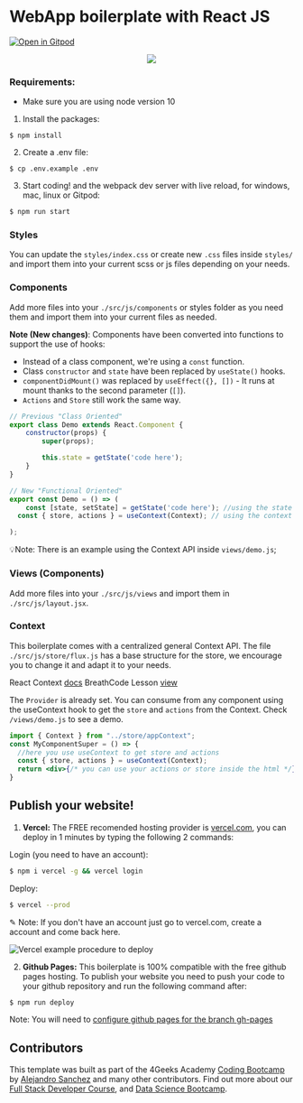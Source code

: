 # WebApp boilerplate with React JS  
[![Open in Gitpod](https://gitpod.io/button/open-in-gitpod.svg)](https://gitpod.io#https://github.com/4GeeksAcademy/react-hello-webapp.git)

<p align="center">
<a href="https://www.loom.com/share/f37c6838b3f1496c95111e515e83dd9b"><img src="https://github.com/4GeeksAcademy/react-hello-webapp/blob/master/src/img/how-to.png?raw=true" /></a>
</p>


### Requirements:
- Make sure you are using node version 10

1. Install the packages:
```
$ npm install
```
2. Create a .env file:
```
$ cp .env.example .env
```
3. Start coding! and the webpack dev server with live reload, for windows, mac, linux or Gitpod:

```bash
$ npm run start
```

### Styles
You can update the `styles/index.css` or create new `.css` files inside `styles/` and import them into your current scss or js files depending on your needs.

### Components
Add more files into your `./src/js/components` or styles folder as you need them and import them into your current files as needed.

**Note (New changes)**: Components have been converted into functions to support the use of hooks:
* Instead of a class component, we're using a `const` function.
* Class `constructor` and `state` have been replaced by `useState()` hooks.
* `componentDidMount()` was replaced by `useEffect({}, [])` - It runs at mount thanks to the second parameter (`[]`).
* `Actions` and `Store` still work the same way.

```jsx
// Previous "Class Oriented"
export class Demo extends React.Component {
	constructor(props) {
		super(props);

		this.state = getState('code here');
	}
}

// New "Functional Oriented"
export const Demo = () => (
	const [state, setState] = getState('code here'); //using the state (if needed)
  const { store, actions } = useContext(Context); // using the context (if needed)

);
```

💡Note: There is an example using the Context API inside `views/demo.js`;

### Views (Components)
Add more files into your `./src/js/views` and import them in `./src/js/layout.jsx`.

### Context
This boilerplate comes with a centralized general Context API. The file `./src/js/store/flux.js` has a base structure for the store, we encourage you to change it and adapt it to your needs.

React Context [docs](https://reactjs.org/docs/context.html)
BreathCode Lesson [view](https://content.breatheco.de/lesson/react-hooks-explained)

The `Provider` is already set. You can consume from any component using the useContext hook to get the `store` and `actions` from the Context. Check `/views/demo.js` to see a demo.

```jsx
import { Context } from "../store/appContext";
const MyComponentSuper = () => {
  //here you use useContext to get store and actions
  const { store, actions } = useContext(Context);
  return <div>{/* you can use your actions or store inside the html */}</div>
}
```

## Publish your website!

1. **Vercel:** The FREE recomended hosting provider is [vercel.com](https://vercel.com/), you can deploy in 1 minutes by typing the following 2 commands:

Login (you need to have an account):
```sh
$ npm i vercel -g && vercel login
```
Deploy:
```sh
$ vercel --prod
```
✎ Note: If you don't have an account just go to vercel.com, create a account and come back here.

![Vercel example procedure to deploy](https://github.com/4GeeksAcademy/react-hello-webapp/blob/4b530ba091a981d3916cc6e960e370decaf2e234/docs/deploy.png?raw=true)

2. **Github Pages:** This boilerplate is 100% compatible with the free github pages hosting.
To publish your website you need to push your code to your github repository and run the following command after:
```sh
$ npm run deploy
```
Note: You will need to [configure github pages for the branch gh-pages](https://help.github.com/articles/configuring-a-publishing-source-for-github-pages/#enabling-github-pages-to-publish-your-site-from-master-or-gh-pages)

## Contributors

This template was built as part of the 4Geeks Academy [Coding Bootcamp](https://4geeksacademy.com/us/coding-bootcamp) by [Alejandro Sanchez](https://twitter.com/alesanchezr) and many other contributors. Find out more about our [Full Stack Developer Course](https://4geeksacademy.com/us/coding-bootcamps/part-time-full-stack-developer), and [Data Science Bootcamp](https://4geeksacademy.com/us/coding-bootcamps/datascience-machine-learning).
